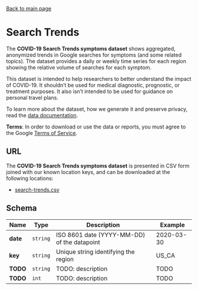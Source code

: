 [Back to main page](../README.md)

# Search Trends
The **COVID-19 Search Trends symptoms dataset** shows aggregated, anonymized trends in Google
searches for symptoms (and some related topics). The dataset provides a daily or weekly time series
for each region showing the relative volume of searches for each symptom.

This dataset is intended to help researchers to better understand the impact of COVID-19. It
shouldn’t be used for medical diagnostic, prognostic, or treatment purposes. It also isn’t intended
to be used for guidance on personal travel plans.

To learn more about the dataset, how we generate it and preserve privacy, read the
[data documentation](https://storage.googleapis.com/gcp-public-data-symptom-search/COVID-19%20Search%20Trends%20symptoms%20dataset%20documentation%20.pdf).

**Terms**: In order to download or use the data or reports, you must agree to the
Google [Terms of Service](https://policies.google.com/terms).

## URL
The **COVID-19 Search Trends symptoms dataset** is presented in CSV form joined with our known
location keys, and can be downloaded at the following locations:
* [search-trends.csv](https://storage.googleapis.com/covid19-open-data/v2/search-trends.csv)

## Schema
| Name | Type | Description | Example |
| ---- | ---- | ----------- | ------- |
| **date** | `string` | ISO 8601 date (YYYY-MM-DD) of the datapoint | 2020-03-30 |
| **key** | `string` | Unique string identifying the region | US_CA |
| **TODO** | `string` |  TODO: description | TODO |
| **TODO** | `int` |  TODO: description | TODO |
